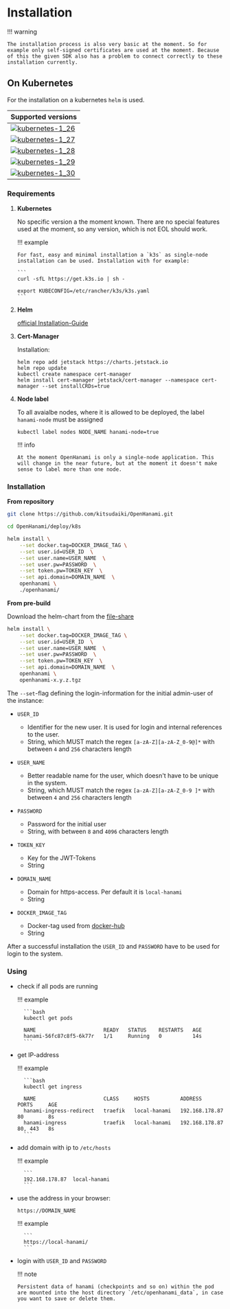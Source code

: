# Installation

!!! warning

    The installation process is also very basic at the moment. So for example only self-signed certificates are used at the moment. Because of this the given SDK also has a problem to connect correctly to these installation currently.

## On Kubernetes

For the installation on a kubernetes `helm` is used.

| Supported versions                                  |
| --------------------------------------------------- |
| [![kubernetes-1_26][img_kubernetes-1_26]][Workflow] |
| [![kubernetes-1_27][img_kubernetes-1_27]][Workflow] |
| [![kubernetes-1_28][img_kubernetes-1_28]][Workflow] |
| [![kubernetes-1_29][img_kubernetes-1_29]][Workflow] |
| [![kubernetes-1_30][img_kubernetes-1_30]][Workflow] |

[img_kubernetes-1_26]:
    https://img.shields.io/endpoint?url=https://raw.githubusercontent.com/kitsudaiki/OpenHanami-badges/develop/kubernetes_version/kubernetes-1_26/shields.json&style=flat-square
[img_kubernetes-1_27]:
    https://img.shields.io/endpoint?url=https://raw.githubusercontent.com/kitsudaiki/OpenHanami-badges/develop/kubernetes_version/kubernetes-1_27/shields.json&style=flat-square
[img_kubernetes-1_28]:
    https://img.shields.io/endpoint?url=https://raw.githubusercontent.com/kitsudaiki/OpenHanami-badges/develop/kubernetes_version/kubernetes-1_28/shields.json&style=flat-square
[img_kubernetes-1_29]:
    https://img.shields.io/endpoint?url=https://raw.githubusercontent.com/kitsudaiki/OpenHanami-badges/develop/kubernetes_version/kubernetes-1_29/shields.json&style=flat-square
[img_kubernetes-1_30]:
    https://img.shields.io/endpoint?url=https://raw.githubusercontent.com/kitsudaiki/OpenHanami-badges/develop/kubernetes_version/kubernetes-1_30/shields.json&style=flat-square
[Workflow]: https://github.com/kitsudaiki/OpenHanami/actions/workflows/build_test.yml

### Requirements

1.  **Kubernetes**

    No specific version a the moment known. There are no special features used at the moment, so any
    version, which is not EOL should work.

    !!! example

        For fast, easy and minimal installation a `k3s` as single-node installation can be used. Installation with for example:

        ```
        curl -sfL https://get.k3s.io | sh -

        export KUBECONFIG=/etc/rancher/k3s/k3s.yaml
        ```

2.  **Helm**

    [official Installation-Guide](https://helm.sh/docs/intro/install/)

3.  **Cert-Manager**

    Installation:

    ```
    helm repo add jetstack https://charts.jetstack.io
    helm repo update
    kubectl create namespace cert-manager
    helm install cert-manager jetstack/cert-manager --namespace cert-manager --set installCRDs=true
    ```

4.  **Node label**

    To all avaialbe nodes, where it is allowed to be deployed, the label `hanami-node` must be
    assigned

    ```
    kubectl label nodes NODE_NAME hanami-node=true
    ```

    !!! info

        At the moment OpenHanami is only a single-node application. This will change in the near future, but at the moment it doesn't make sense to label more than one node.

<!-- 3. If measuring of the cpu power consumption should be available, then the following requirements must be fulfilled on the hosts of the kubernetes-deployment:

    - Required specific CPU-architecture:
        - **Intel**:
            - Sandy-Bridge or newer
        - **AMD** :
            - Zen-Architecture or newer
            - for CPUs of AMD Zen/Zen2 Linux-Kernel of version `5.8` or newer must be used, for Zen3 Linux-Kernel of version `5.11` or newer

    - the `msr`-kernel module has to be loaded with `modeprobe msr`. -->

### Installation

**From repository**

```bash
git clone https://github.com/kitsudaiki/OpenHanami.git

cd OpenHanami/deploy/k8s

helm install \
    --set docker.tag=DOCKER_IMAGE_TAG \
    --set user.id=USER_ID  \
    --set user.name=USER_NAME  \
    --set user.pw=PASSWORD  \
    --set token.pw=TOKEN_KEY  \
    --set api.domain=DOMAIN_NAME  \
    openhanami \
    ./openhanami/
```

**From pre-build**

Download the helm-chart from the [file-share](https://files.openhanami.com/)

```bash
helm install \
    --set docker.tag=DOCKER_IMAGE_TAG \
    --set user.id=USER_ID  \
    --set user.name=USER_NAME  \
    --set user.pw=PASSWORD  \
    --set token.pw=TOKEN_KEY  \
    --set api.domain=DOMAIN_NAME  \
    openhanami \
    openhanami-x.y.z.tgz
```

The `--set`-flag defining the login-information for the initial admin-user of the instance:

-   `USER_ID`

    -   Identifier for the new user. It is used for login and internal references to the user.
    -   String, which MUST match the regex `[a-zA-Z][a-zA-Z_0-9@]*` with between `4` and `256`
        characters length

-   `USER_NAME`

    -   Better readable name for the user, which doesn't have to be unique in the system.
    -   String, which MUST match the regex `[a-zA-Z][a-zA-Z_0-9 ]*` with between `4` and `256`
        characters length

-   `PASSWORD`

    -   Password for the initial user
    -   String, with between `8` and `4096` characters length

-   `TOKEN_KEY`

    -   Key for the JWT-Tokens
    -   String

-   `DOMAIN_NAME`

    -   Domain for https-access. Per default it is `local-hanami`
    -   String

-   `DOCKER_IMAGE_TAG`
    -   Docker-tag used from
        [docker-hub](https://hub.docker.com/repository/docker/kitsudaiki/hanami/tags)
    -   String

After a successful installation the `USER_ID` and `PASSWORD` have to be used for login to the
system.

### Using

-   check if all pods are running

    !!! example

          ```bash
          kubectl get pods

          NAME                      READY   STATUS    RESTARTS   AGE
          hanami-56fc87c8f5-6k77r   1/1     Running   0          14s
          ```

-   get IP-address

    !!! example

          ```bash
          kubectl get ingress

          NAME                      CLASS     HOSTS          ADDRESS          PORTS     AGE
          hanami-ingress-redirect   traefik   local-hanami   192.168.178.87   80        8s
          hanami-ingress            traefik   local-hanami   192.168.178.87   80, 443   8s
          ```

-   add domain with ip to `/etc/hosts`

    !!! example

          ```
          192.168.178.87  local-hanami
          ```

-   use the address in your browser:

    `https://DOMAIN_NAME`

    !!! example

          ```
          https://local-hanami/
          ```

-   login with `USER_ID` and `PASSWORD`

    !!! note

        Persistent data of hanami (checkpoints and so on) within the pod are mounted into the host directory `/etc/openhanami_data`, in case you want to save or delete them.

